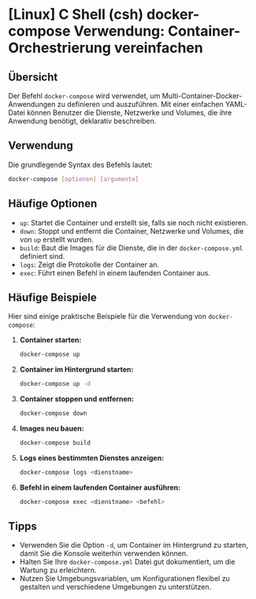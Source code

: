 # [Linux] C Shell (csh) docker-compose Verwendung: Container-Orchestrierung vereinfachen

## Übersicht
Der Befehl `docker-compose` wird verwendet, um Multi-Container-Docker-Anwendungen zu definieren und auszuführen. Mit einer einfachen YAML-Datei können Benutzer die Dienste, Netzwerke und Volumes, die ihre Anwendung benötigt, deklarativ beschreiben.

## Verwendung
Die grundlegende Syntax des Befehls lautet:

```bash
docker-compose [optionen] [argumente]
```

## Häufige Optionen
- `up`: Startet die Container und erstellt sie, falls sie noch nicht existieren.
- `down`: Stoppt und entfernt die Container, Netzwerke und Volumes, die von `up` erstellt wurden.
- `build`: Baut die Images für die Dienste, die in der `docker-compose.yml` definiert sind.
- `logs`: Zeigt die Protokolle der Container an.
- `exec`: Führt einen Befehl in einem laufenden Container aus.

## Häufige Beispiele
Hier sind einige praktische Beispiele für die Verwendung von `docker-compose`:

1. **Container starten:**
   ```bash
   docker-compose up
   ```

2. **Container im Hintergrund starten:**
   ```bash
   docker-compose up -d
   ```

3. **Container stoppen und entfernen:**
   ```bash
   docker-compose down
   ```

4. **Images neu bauen:**
   ```bash
   docker-compose build
   ```

5. **Logs eines bestimmten Dienstes anzeigen:**
   ```bash
   docker-compose logs <dienstname>
   ```

6. **Befehl in einem laufenden Container ausführen:**
   ```bash
   docker-compose exec <dienstname> <befehl>
   ```

## Tipps
- Verwenden Sie die Option `-d`, um Container im Hintergrund zu starten, damit Sie die Konsole weiterhin verwenden können.
- Halten Sie Ihre `docker-compose.yml` Datei gut dokumentiert, um die Wartung zu erleichtern.
- Nutzen Sie Umgebungsvariablen, um Konfigurationen flexibel zu gestalten und verschiedene Umgebungen zu unterstützen.